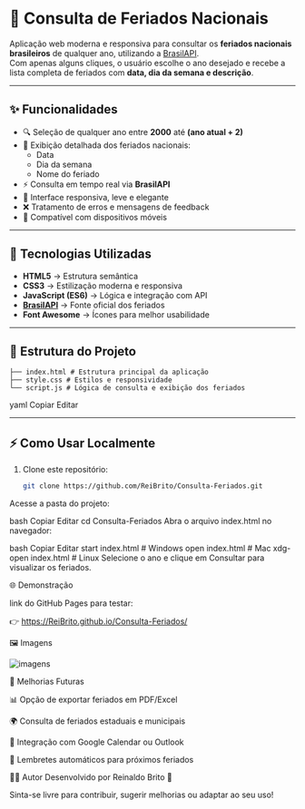 # 📅 Consulta de Feriados Nacionais

Aplicação web moderna e responsiva para consultar os **feriados nacionais brasileiros** de qualquer ano, utilizando a [BrasilAPI](https://brasilapi.com.br).  
Com apenas alguns cliques, o usuário escolhe o ano desejado e recebe a lista completa de feriados com **data, dia da semana e descrição**.

---

## ✨ Funcionalidades

- 🔍 Seleção de qualquer ano entre **2000** até **(ano atual + 2)**  
- 📆 Exibição detalhada dos feriados nacionais:  
  - Data  
  - Dia da semana  
  - Nome do feriado  
- ⚡ Consulta em tempo real via **BrasilAPI**  
- 🎨 Interface responsiva, leve e elegante  
- ❌ Tratamento de erros e mensagens de feedback  
- 📱 Compatível com dispositivos móveis  

---

## 🚀 Tecnologias Utilizadas

- **HTML5** → Estrutura semântica  
- **CSS3** → Estilização moderna e responsiva  
- **JavaScript (ES6)** → Lógica e integração com API  
- **[BrasilAPI](https://brasilapi.com.br/docs#tag/Feriados)** → Fonte oficial dos feriados  
- **Font Awesome** → Ícones para melhor usabilidade  

---

## 📂 Estrutura do Projeto

```
├── index.html # Estrutura principal da aplicação
├── style.css # Estilos e responsividade
└── script.js # Lógica de consulta e exibição dos feriados
```
yaml
Copiar
Editar

---

## ⚡ Como Usar Localmente

1. Clone este repositório:
   ```bash
   git clone https://github.com/ReiBrito/Consulta-Feriados.git
Acesse a pasta do projeto:

bash
Copiar
Editar
cd Consulta-Feriados
Abra o arquivo index.html no navegador:

bash
Copiar
Editar
start index.html   # Windows
open index.html    # Mac
xdg-open index.html # Linux
Selecione o ano e clique em Consultar para visualizar os feriados.

🌐 Demonstração

link do GitHub Pages para testar:

👉 https://ReiBrito.github.io/Consulta-Feriados/

🖼️ Imagens

![imagens](tela1.png)

📌 Melhorias Futuras

📊 Opção de exportar feriados em PDF/Excel

🌍 Consulta de feriados estaduais e municipais

📅 Integração com Google Calendar ou Outlook

🔔 Lembretes automáticos para próximos feriados

👨‍💻 Autor
Desenvolvido por Reinaldo Brito 💙

Sinta-se livre para contribuir, sugerir melhorias ou adaptar ao seu uso!
